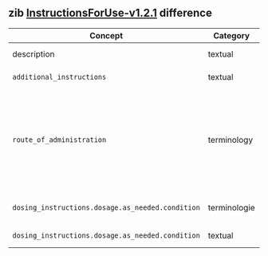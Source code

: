 ## zib [InstructionsForUse-v1.2.1](https://zibs.nl/wiki/InstructionsForUse-v1.2.1(2020EN)) difference

| Concept         | Category          | Description                             | 
|-----------------|-------------------|-----------------------------------------|
| description | textual | Removed guidance regarding Dutch codes. |
|`additional_instructions` | textual | Removed text regarding the G-standard. |
| `route_of_administration` | terminology | Replaced Dutch valueSet with the SNOMED hierarchy containing descendents of 284009009 (Route of administration value) ([zib ticket #1781](https://bits.nictiz.nl/browse/ZIB-1781)). Also renamed to originally used valueSet name RouteOfAdministration to RouteOfMedicationAdministration as there is an identically named valueSet (in HdBe-DrugUse). |
| `dosing_instructions.dosage.as_needed.condition` | terminologie | TO-DO: Replace Dutch valueSet with Belgium or international codes     ([zib ticket #1781](https://bits.nictiz.nl/browse/ZIB-1781)). |
| `dosing_instructions.dosage.as_needed.condition` | textual | Removed text regarding the specific Dutch codes. |
